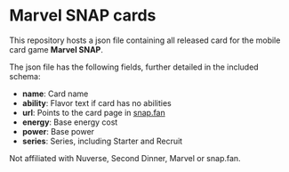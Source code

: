 # Marvel SNAP cards

This repository hosts a json file containing all released card for the mobile card game **Marvel SNAP**.

The json file has the following fields, further detailed in the included schema:

* **name**: Card name
* **ability**: Flavor text if card has no abilities
* **url**: Points to the card page in [snap.fan](https://snap.fan)
* **energy**: Base energy cost
* **power**: Base power
* **series**: Series, including Starter and Recruit

Not affiliated with Nuverse, Second Dinner, Marvel or snap.fan.
